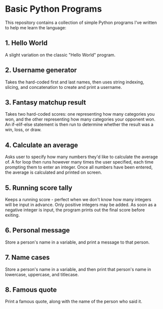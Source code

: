 # Basic Python Programs

This repository contains a collection of simple Python programs I've written to help me learn the language:

## 1. Hello World
A slight variation on the classic "Hello World" program.

## 2. Username generator
Takes the hard-coded first and last names, then uses string indexing, slicing, and concatenation to create and print a username.

## 3. Fantasy matchup result
Takes two hard-coded scores: one representing how many categories you won, and the other representing how many categories your opponent won. An if-elif-else statement is then run to determine whether the result was a win, loss, or draw.

## 4. Calculate an average
Asks user to specify how many numbers they'd like to calculate the average of. A for loop then runs however many times the user specified, each time prompting them to enter an integer. Once all numbers have been entered, the average is calculated and printed on screen.

## 5. Running score tally
Keeps a running score - perfect when we don't know how many integers will be input in advance. Only positive integers may be added. As soon as a negative integer is input, the program prints out the final score before exiting.

## 6. Personal message
Store a person's name in a variable, and print a message to that person.

## 7. Name cases
Store a person's name in a variable, and then print that person's name in lowercase, uppercase, and titlecase.

## 8. Famous quote
Print a famous quote, along with the name of the person who said it.